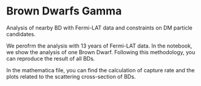 # Brown Dwarfs Gamma

Analysis of nearby BD with Fermi-LAT data and constraints on DM particle candidates. 

We perofrm the analysis with 13 years of Fermi-LAT data. In the notebook, we show the analysis of one Brown Dwarf. Following this methodology, you can reproduce the result of all BDs. 

In the mathematica file, you can find the calculation of capture rate and the plots related to the scattering cross-section of BDs. 
